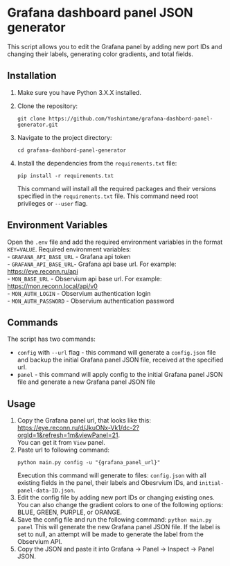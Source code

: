 # Grafana dashboard panel JSON generator

This script allows you to edit the Grafana panel by adding new port IDs and changing their labels, generating color gradients, and total fields.

## Installation

1. Make sure you have Python 3.X.X installed.

2. Clone the repository:
    ```console
    git clone https://github.com/Yoshintame/grafana-dashbord-panel-generator.git
    ```
3. Navigate to the project directory:
    ```console
    cd grafana-dashbord-panel-generator
    ```
4. Install the dependencies from the `requirements.txt` file:
    ```console
    pip install -r requirements.txt
    ```
   This command will install all the required packages and their versions specified in the `requirements.txt` file. This command need root privileges or ```--user``` flag.

## Environment Variables
Open the `.env` file and add the required environment variables in the format `KEY=VALUE`. Required environment variables:  
    - ```GRAFANA_API_BASE_URL``` - Grafana api token   
    - ```GRAFANA_API_BASE_URL```- Grafana api base url. For example: https://eye.reconn.ru/api  
    - ```MON_BASE_URL``` - Observium api base url. For example: https://mon.reconn.local/api/v0  
    - ```MON_AUTH_LOGIN``` - Observium authentication login  
    - ```MON_AUTH_PASSWORD``` - Observium authentication password  
   
## Commands
The script has two commands: 
- ```config``` with ```--url``` flag - this command will generate a ```config.json``` file and backup the initial Grafana panel JSON file, received at the specified url.
- ```panel``` - this command will apply config to the initial Grafana panel JSON file and generate a new Grafana panel JSON file

## Usage
1. Copy the Grafana panel url, that looks like this:  
https://eye.reconn.ru/d/JkuONx-Vk1/dc-2?orgId=1&refresh=1m&viewPanel=21.  
You can get it from ```View``` panel.
2. Paste url to following command:
    ```console
    python main.py config -u "{grafana_panel_url}"
    ```  
    Execution this command will generate to files: ```config.json``` with all existing fields in the panel, their labels and Obesrvium IDs, and ```initial-panel-data-ID.json```.
3. Edit the config file by adding new port IDs or changing existing ones. You can also change the gradient colors to one of the following options: BLUE, GREEN, PURPLE, or ORANGE. 
4. Save the config file and run the following command:
```python main.py panel```
This will generate the new Grafana panel JSON file. If the label is set to null, an attempt will be made to generate the label from the Observium API.
5. Copy the JSON and paste it into Grafana -> Panel -> Inspect -> Panel JSON.